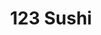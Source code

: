 ---
layout: place
title: "123 Sushi"
permalink: /minnesota/minneapolis/123-sushi.html
stateAbbr: MN
stateName: Minnesota
cityName: Minneapolis
seo:
  name: "123 Sushi"
  type: Restaurant
  links: http://www.onetwothreesushi.com/
description: "Casual, fast-food spot offering create-your-own sushi rolls, ramen & rice bowls in a modern space. 123 Sushi serves delicious sushi in Minneapolis, Minnesota. Try fresh Japanese dishes for a great dining experience. Available for takeout, delivery, lunch, and dinner."
place_id: ChIJ-TtOW5cys1IR3X6DwOwsWgA
photos:
  - name: >-
      places/ChIJ-TtOW5cys1IR3X6DwOwsWgA/photos/AeeoHcISUp62plVUsQfCWriSBlWYwiEndTNSkaiKtddzOYnohmQKEU1Ib13q1lS4jkWDHKMXtbt9_E6wXekTlKXxAkCSMPRDNxd_TrvJ55eLUptGnmPUeuk3oNNn34bNzamYQxfAs7OlFRWnoPhIl_lFHxqhzn995NcM1g30LKYwkYtgggUvcmB98YzEf-NGvMMKozsAbKRXGftKNT03SfZsbA4Rq8zzWNQHi_Hl7xOeCCilTrlKbNwJcF1_0LqTfokAML1TK89URHKWsRUACPFb4IQhllReI24KG8_P9kSY6_p4mV8Wd7KbaS2DWn7fVxoA3XsMyBF7hiyMKZouqnNq5iA0ha7ZOrbk0r6Do2AuDxkdi231-lanzSUcvJzOYu-uczhxgrlETjJOwwRckWy04RZVFOgLrqPEQplbi2_wFG_QMg
    widthPx: 3264
    heightPx: 1836
    authorAttributions:
      - displayName: Jim Steffel
        uri: https://maps.google.com/maps/contrib/104508757805751293784
        photoUri: >-
          https://lh3.googleusercontent.com/a-/ALV-UjXSYLW7PKVv_dSGizw1TS8bk-m46U67oAypieZrPVa-Yh0mBSat=s100-p-k-no-mo
    flagContentUri: >-
      https://www.google.com/local/imagery/report/?cb_client=maps_api_places.places_api&image_key=!1e10!2sCIHM0ogKEICAgID4qt_uUg&hl=en-US
    googleMapsUri: >-
      https://www.google.com/maps/place//data=!3m4!1e2!3m2!1sCIHM0ogKEICAgID4qt_uUg!2e10!4m2!3m1!1s0x52b332975b4e3bf9:0x5a2cecc0837edd
  - name: >-
      places/ChIJ-TtOW5cys1IR3X6DwOwsWgA/photos/AeeoHcIhcZGLqpHO-l9vaRb5GLMN6ChxW76ezYp1FWojBt5pfxTCaE6Yei_4V5Ugukdh_V8SAll-l4papmFhfo9BiwNXdWQsRi13pugFuvXl4b_SLwX-BJrpoICKjLuXFQ611mgGHp_p-xoWm_gcWN_he_drbLcs8_05jQY7146-K-Pq3OTuiZ_3O6s3d-aad4fq3x8NpN-9Y2th88-3gJc5a4P8F015GobSst9sMCSREGLY90ztU15KY_QLpkoc7fGDKCKAEQVIkWyjfWGEwxgKZILGNMfoD7DMlLDO8Im75cvzPdVtr_68n3A8fFv4jN_VGGkgMhN7OByjHLylsvoC-F3XWuaFeeHI7B9lwL-D7PQij7053Tu4hlZVNeAKmfaL_3gyBNPr_Vkuuvpv_qmAPpCe9ErjTAeKgXMZBvNIOpbn36g
    widthPx: 3000
    heightPx: 4000
    authorAttributions:
      - displayName: Matthew Bender
        uri: https://maps.google.com/maps/contrib/102954616527919342091
        photoUri: >-
          https://lh3.googleusercontent.com/a-/ALV-UjVpngjsL6HVQ3avJjqUVmVYrSHaCZw-uUtV6ggvnuzYs_mdfrCc2g=s100-p-k-no-mo
    flagContentUri: >-
      https://www.google.com/local/imagery/report/?cb_client=maps_api_places.places_api&image_key=!1e10!2sCIHM0ogKEICAgICD2MLA3wE&hl=en-US
    googleMapsUri: >-
      https://www.google.com/maps/place//data=!3m4!1e2!3m2!1sCIHM0ogKEICAgICD2MLA3wE!2e10!4m2!3m1!1s0x52b332975b4e3bf9:0x5a2cecc0837edd
  - name: >-
      places/ChIJ-TtOW5cys1IR3X6DwOwsWgA/photos/AeeoHcKipGlpm66mHP-JN5jfcliWY-l4cURYRKG5aeeFxXQyXNg82Drvdb_jVIFZ06miBk2iGtKy6Ll7AYfed0WO6i_GYOgD8GhwxespXJDG6nKSmR6AvYugjxnm66PQoi-SXfqAUPYRiY6PGj5OVmLXijcj0Iy-kqz4b-sgyjhpFRw4xWeDJnr55zsbS0NF2jOjDh8GWZyHRgL62nxVY8d1r5WPWRhW4nQJ9QivP6yo2dPBtJk1nJkzOC-NQJSw8VE4pD5P_emoPj91KJ_IGsD4G-llKKc9vQ3qx-skPby1COS0t8UaO_7-UZtFUA4fHDix2_rLF6cZTyNAw_NIQxdrqF1sHx1OBM8IAtkDFa6wy-zO2usvw0y05w25DAuBjUx9kQGnhnZE-b78Tg41ynbDWJ0ii7ED_Mi-j4rVmaCHAd7keQ
    widthPx: 3024
    heightPx: 4032
    authorAttributions:
      - displayName: Kiana Tigur
        uri: https://maps.google.com/maps/contrib/101940205706932230653
        photoUri: >-
          https://lh3.googleusercontent.com/a-/ALV-UjWZzevVn-l7LB2oH9qPrWBn5iWEunpS7j_8UQXLHxP-mzV2ZnQ=s100-p-k-no-mo
    flagContentUri: >-
      https://www.google.com/local/imagery/report/?cb_client=maps_api_places.places_api&image_key=!1e10!2sCIHM0ogKEICAgIDMnO2WFA&hl=en-US
    googleMapsUri: >-
      https://www.google.com/maps/place//data=!3m4!1e2!3m2!1sCIHM0ogKEICAgIDMnO2WFA!2e10!4m2!3m1!1s0x52b332975b4e3bf9:0x5a2cecc0837edd
  - name: >-
      places/ChIJ-TtOW5cys1IR3X6DwOwsWgA/photos/AeeoHcLurbteljD5p3rEba1c__DQXP-kOzewyYInAyEaWEcNUfA7BgrWz5YQU43qf0A1XRVJuR34vCLAESyqh49E0wyDZb4ZOdssA5pjTo68nuLNBGbtAfXikDSMpbae7SHxb4fS3BPEOjxlRTK90dor8szJoTfxMb-yZWLn2R8eS3Q2emVXn9anwQcGQPT0Onef6Xg8gQG3qNhrieRANqw-BZObW-uV-pQfOUC3zOOmY9SXnyuQn6_THOmAIJSNeoATkdZOnffw599GFWa6PBkDkPn8fHPS-2IzoxNAS04Q5ZN37oi92ia4rbggoSSznDp9MuwdD548uLTVgLKaOJuZcqka3fIfOSODkwNBfxzujDXjtf7niUNwPLWNVYpaUPO_qrBRd9qtggBXiS-hgCXKF6ThUE_3cC5PcS7ZUeiL7k87Ww
    widthPx: 3532
    heightPx: 2420
    authorAttributions:
      - displayName: Adam Reznik
        uri: https://maps.google.com/maps/contrib/118240320886202784473
        photoUri: >-
          https://lh3.googleusercontent.com/a-/ALV-UjXlQbxC9ZHFKFlbUEXt4gxch976t57ZYlgechuXhKnByeiDgS91=s100-p-k-no-mo
    flagContentUri: >-
      https://www.google.com/local/imagery/report/?cb_client=maps_api_places.places_api&image_key=!1e10!2sCIHM0ogKEICAgIDx9ITZUw&hl=en-US
    googleMapsUri: >-
      https://www.google.com/maps/place//data=!3m4!1e2!3m2!1sCIHM0ogKEICAgIDx9ITZUw!2e10!4m2!3m1!1s0x52b332975b4e3bf9:0x5a2cecc0837edd
  - name: >-
      places/ChIJ-TtOW5cys1IR3X6DwOwsWgA/photos/AeeoHcLcu65r5gFJsVdlNu-FS7P9_XPrCfk8KIeqjvr-YiJHayqi3XNq-dsy0oTrXFXvWWNRs9NZS8AELiSiiZ978Vu5kdSWBok9_154jyy59qzA5kazZa5HIBoQOSH36rONOPzNGzmGyl0dEQi3hfvfIKhOd7As3131DbsEkOq3R4VKjhayhf01CQBJK-6pa-E0Rx1_juzPGGK-pHW7SOXwcinc9v3dbPe-8JC1MPHpp229IWKcA_5m3MjbWDd-6YCKEOu5ClC80VZbw0GZfEwI9Buk9RmgIdgCR1gcW9HP4OWcUpz3d7W2UK4t45ttHjK03qDBZbtgCk6d8gvWg538wc3v6LvxpYtOaOczfI-CKBytH7KzAADAXdD8QaOhFtjOZNvQvOpS-MGxt7vArETVFOmCqkQHE_wKZa3wsqrcyhMfsTpK
    widthPx: 4032
    heightPx: 2268
    authorAttributions:
      - displayName: Jonathan Bates
        uri: https://maps.google.com/maps/contrib/110597728136223946876
        photoUri: >-
          https://lh3.googleusercontent.com/a-/ALV-UjWsgj-W5jED1wbNNuP8iJHBeH-028gkwapqnjMxC5Mr5ZWUHcuofA=s100-p-k-no-mo
    flagContentUri: >-
      https://www.google.com/local/imagery/report/?cb_client=maps_api_places.places_api&image_key=!1e10!2sCIHM0ogKEICAgICk8pOk2QE&hl=en-US
    googleMapsUri: >-
      https://www.google.com/maps/place//data=!3m4!1e2!3m2!1sCIHM0ogKEICAgICk8pOk2QE!2e10!4m2!3m1!1s0x52b332975b4e3bf9:0x5a2cecc0837edd
  - name: >-
      places/ChIJ-TtOW5cys1IR3X6DwOwsWgA/photos/AeeoHcJSh8NNTQ_ClznlmcbTXThfqInkk3uIwKQvnrZDqwa-6kRlNK0lkye9i-OIwiSQendpHGBKGLi6IED8AeWPdZjPozpmnPqTJ00YdHHArHglQgp_T4K31hpoDATDlejomo2qqoDViWB1B3dl3y-sdNmTEw3SlfbCYhCtBNwmJi4aMsazvZJZFTJ6JAafDm1Avhbt7uyGHe46BwKDfWxI91EkD5Kl0n5qhp32p_hwW6-VhEBhN_dNUAD1RX9m_EcoyDCADw0wK8U7XmVyvqVw0J3l3Wjx1SyViQdf7JzVBIIv1m94SSmWfGLrlrN-dmTeStS_Sa3tlarDdBXGtMy-5ZB5SQkwY-gaRfgpyyzA-eZiAl-W5pyBuwfgiV7tvRang9qr3yYMmkcqRP7EQJY8AqiRt9rvF0hz6fZF9rRpXU7pHg
    widthPx: 3024
    heightPx: 4032
    authorAttributions:
      - displayName: Car Life
        uri: https://maps.google.com/maps/contrib/113364899927447758156
        photoUri: >-
          https://lh3.googleusercontent.com/a-/ALV-UjV88MPg9JcPumoccIKkumBw-FeVRbRxTaM7tlVikQIE1CQT8iP3kQ=s100-p-k-no-mo
    flagContentUri: >-
      https://www.google.com/local/imagery/report/?cb_client=maps_api_places.places_api&image_key=!1e10!2sCIHM0ogKEICAgICpia-ILw&hl=en-US
    googleMapsUri: >-
      https://www.google.com/maps/place//data=!3m4!1e2!3m2!1sCIHM0ogKEICAgICpia-ILw!2e10!4m2!3m1!1s0x52b332975b4e3bf9:0x5a2cecc0837edd
  - name: >-
      places/ChIJ-TtOW5cys1IR3X6DwOwsWgA/photos/AeeoHcJB_wAoP4ywkFKlmUWU-DllXdKzU7a3c0vVzvJDFCu5uDolGNRLiNwk-7kxeBDpk0NOcW0SA97rznP7UOHFri_I3WxQZZWxY7R2KX4JMz17J7i-vGuUt75Gm70z9-8uRARHdLJ6lP5-LySH69i4owtadxFsT9f3P7Cn-YtjmM_qA9lUYONBFjndNJneR2dbZR30WZyFotvJZb3mggtXGgxiWyMGHSCFvFoOR6vd4ql-yxfZfhcz7TqD-Sv2uCl-rtjTVC2DL8bScKea_e2nyoMzTYbQ3jqNDNq4QERgrIe7bOY9QUVXsJbtiey7n61RN5SmGKCTPmX9AFqxrczQF2xmq93Itp6Sp1xmkcmSCmivWHHLZYLx2ZMcRlMATntt4pqX0sP-t7gh8AHDrCReGFPLFjJjvbOOH1SWPGidIqM
    widthPx: 4800
    heightPx: 3600
    authorAttributions:
      - displayName: Tracy Huebner
        uri: https://maps.google.com/maps/contrib/112239932916610032979
        photoUri: >-
          https://lh3.googleusercontent.com/a-/ALV-UjW17mjqJtsDM90yeyJZaNkc_Zhkw5RHsa3dHS8WHMiGLtObGZjN3A=s100-p-k-no-mo
    flagContentUri: >-
      https://www.google.com/local/imagery/report/?cb_client=maps_api_places.places_api&image_key=!1e10!2sCIHM0ogKEICAgIC4zcK4DA&hl=en-US
    googleMapsUri: >-
      https://www.google.com/maps/place//data=!3m4!1e2!3m2!1sCIHM0ogKEICAgIC4zcK4DA!2e10!4m2!3m1!1s0x52b332975b4e3bf9:0x5a2cecc0837edd
  - name: >-
      places/ChIJ-TtOW5cys1IR3X6DwOwsWgA/photos/AeeoHcLomtAQM9cjccftJJRkdYR_uUUB7Dm2fhbe5LE1dXi06FWKucqVo4HpNV2Kgi2YFgYhfBIeICTisVTpGfQxFp19nS4OBn_f3V2kqVxqzrtB0-cD846MHQ2WhrV3B9-oyhQtOHqwF9zEKcAhme6S4gfzmUR-0bafkA-Cr4JJkF1db0vLuP7NHZBi6EFwymqhXLDnSgbX_FDAvbtxqW7BvrrP1U1HBP94okdIsnBbNm4WbKvkfdrf6GKsnx-YK2PAK7WJFKfwwYGVcyT0l0coisLBPvS_8rqo4mpZxbkZYwzFHlE9foS3DwjlYqmxKex2_p_5BcOLV5Jm5te_3Sm8_fKRifVCYGyByHK617Pcd56jpF4GHnSHHKK_ZUaM504lDaMNDQly0cLx93gYQISIGSlscR0l3HnmxFpY9X1LW5kv4w
    widthPx: 3024
    heightPx: 4032
    authorAttributions:
      - displayName: Karen Wilson
        uri: https://maps.google.com/maps/contrib/114807764592508961465
        photoUri: >-
          https://lh3.googleusercontent.com/a-/ALV-UjV7IpBQhTCZ-s7nilxRZwYsy24p6z7jlVMtPKvE0xKAEAxFL221HA=s100-p-k-no-mo
    flagContentUri: >-
      https://www.google.com/local/imagery/report/?cb_client=maps_api_places.places_api&image_key=!1e10!2sCIHM0ogKEICAgID4hajPUg&hl=en-US
    googleMapsUri: >-
      https://www.google.com/maps/place//data=!3m4!1e2!3m2!1sCIHM0ogKEICAgID4hajPUg!2e10!4m2!3m1!1s0x52b332975b4e3bf9:0x5a2cecc0837edd
  - name: >-
      places/ChIJ-TtOW5cys1IR3X6DwOwsWgA/photos/AeeoHcLryKqc6GHDxNGU2t3Du4inx6EoLpHg7iXzhtUp-mDrAQa6B3vsR-9oC0uwZCwujdMcNV9w4aH9CMR62sp1WTOz-bwqvrTEmMWN76vW3Xi1MNiSwqMl07qbakhPwc5WYhEgTFReL2QVGFgT9R5M9fscwiONmc1febpuB33q3XcGpxjC4m7_owQVL3ObKmD8OWNL-GTmD70A6dkN--phrEyiHdLj55p54jW-MjeBVujNpEFO4U7Jnz0R9dry8i5t1o5_ESd8rrtEaoMvL7VKXjEO-_ScwMC6LxMUtlONpWO5SvnlXjvkecvmA5CKEuTx1n1ldtG54EAYc65Ytq8_LEpS8gfaUAucNZXojqBNBpeMaSKrNT7HZvaYaOBRPB2iK5Yd2UouS-KaQvgcSspztnaLUbLEH6rxbtySBhEeNwCHxw
    widthPx: 4032
    heightPx: 2268
    authorAttributions:
      - displayName: LiLu Funkenbusch
        uri: https://maps.google.com/maps/contrib/104689070040224198163
        photoUri: >-
          https://lh3.googleusercontent.com/a/ACg8ocLKSCZ0kGWrOwE8-ikmBoBNczZWs-PYy6xwzRwPh4W7YbfBAQ=s100-p-k-no-mo
    flagContentUri: >-
      https://www.google.com/local/imagery/report/?cb_client=maps_api_places.places_api&image_key=!1e10!2sCIHM0ogKEICAgIC46u2lRA&hl=en-US
    googleMapsUri: >-
      https://www.google.com/maps/place//data=!3m4!1e2!3m2!1sCIHM0ogKEICAgIC46u2lRA!2e10!4m2!3m1!1s0x52b332975b4e3bf9:0x5a2cecc0837edd
  - name: >-
      places/ChIJ-TtOW5cys1IR3X6DwOwsWgA/photos/AeeoHcIp2S3DDgJAkVX6I7YutEIla-HuUuFwO9XqfRQW1SXTyFwy0Urpl06VEMPoWRdfki-DtXkpEPi7khr5YDpqpzBvX1WHkTNpv9_EYU6Ew_N9mO2IU0JJO2YwWSsYr-5JAU2o54BxPhEJSBTuG2LjSYTMnCKZirYVZvR2o4cEbIbjfYUlzFbJQK35MGBMOdsNiN8s4XO8UT1htkkWEps_c67q3J_weCQzB-V_Wbmq4HVjOzkhSBrtW9E_aL39tNuoFh-LiXuUJPM14nmV63f_2ODmJjto-J2Q5K58XzK1DxiNoc_LdMoI4ZjuYEoZwbNHjgXmxQOO1I3xsraPCa7SNQ4PiGEpLQzl5S2rf8MqsmWF30BJRLrkcPYdRz2zcFuGNULTLvRF6hhNt1dzS8vKY_XZ4dNQMb0ZyA6VAS2YnDI
    widthPx: 3024
    heightPx: 4032
    authorAttributions:
      - displayName: Barry Thao
        uri: https://maps.google.com/maps/contrib/116403536850489491726
        photoUri: >-
          https://lh3.googleusercontent.com/a-/ALV-UjX_9jNP3vrYVEybzIygLRE8mjG2i_BJ1wv8kkDtHwbicgWGOrKB1w=s100-p-k-no-mo
    flagContentUri: >-
      https://www.google.com/local/imagery/report/?cb_client=maps_api_places.places_api&image_key=!1e10!2sCIHM0ogKEICAgICapbSCcA&hl=en-US
    googleMapsUri: >-
      https://www.google.com/maps/place//data=!3m4!1e2!3m2!1sCIHM0ogKEICAgICapbSCcA!2e10!4m2!3m1!1s0x52b332975b4e3bf9:0x5a2cecc0837edd
address: 80 S 8th St Suite 228, Minneapolis, MN 55402, USA
street: 80 S 8th St Suite 228
city: Minneapolis
state: MN
zip: '55402'
country: USA
neighborhood: Central Minneapolis
latitude: '44.976103'
longitude: '-93.271340'
accessibility_options:
  wheelchairAccessibleEntrance: true
business_status: OPERATIONAL
name: 123 Sushi
google_maps_links:
  directionsUri: >-
    https://www.google.com/maps/dir//''/data=!4m7!4m6!1m1!4e2!1m2!1m1!1s0x52b332975b4e3bf9:0x5a2cecc0837edd!3e0
  placeUri: https://maps.google.com/?cid=25382143257706205
  writeAReviewUri: >-
    https://www.google.com/maps/place//data=!4m3!3m2!1s0x52b332975b4e3bf9:0x5a2cecc0837edd!12e1
  reviewsUri: >-
    https://www.google.com/maps/place//data=!4m4!3m3!1s0x52b332975b4e3bf9:0x5a2cecc0837edd!9m1!1b1
  photosUri: >-
    https://www.google.com/maps/place//data=!4m3!3m2!1s0x52b332975b4e3bf9:0x5a2cecc0837edd!10e5
primary_type: Sushi Restaurant
opening_hours:
  regular: null
  current: null
secondary_opening_hours:
  regular:
    weekdayDescriptions: null
    type: null
  current:
    weekdayDescriptions: null
    type: null
phone: (612) 354-3040
price_level: PRICE_LEVEL_INEXPENSIVE
price_range: $10 &ndash; $20
rating: '4.3'
rating_count: 141
website: http://www.onetwothreesushi.com/
reviews:
  - name: >-
      places/ChIJ-TtOW5cys1IR3X6DwOwsWgA/reviews/ChdDSUhNMG9nS0VJQ0FnSUNEMkpTVTNnRRAB
    relativePublishTimeDescription: a year ago
    rating: 5
    text:
      text: >-
        Stopped here for a quick lunch and the ramen was surprisingly good. I
        ordered the pork belly and the entire bowl was overall impressive. I
        think the predominant flavor was dashi/seaweed, however the pork belly
        was very flavorful. The noodles came out of a package and the soft
        boiled egg could have used some seasoning (soy bath), but overall I
        honestly can't complain. The price was about as low as it gets and the
        service was fairly quick. The entire bowl along with a separate
        container of broth was nicely packaged up for transport. Overall I'm
        giving this place a high score simply because they are one of the only
        ramen lunch options accessible by skyway and the price was super low.
        $12 for a bowl of near legit ramen is impressive. Go for it!
      languageCode: en
    originalText:
      text: >-
        Stopped here for a quick lunch and the ramen was surprisingly good. I
        ordered the pork belly and the entire bowl was overall impressive. I
        think the predominant flavor was dashi/seaweed, however the pork belly
        was very flavorful. The noodles came out of a package and the soft
        boiled egg could have used some seasoning (soy bath), but overall I
        honestly can't complain. The price was about as low as it gets and the
        service was fairly quick. The entire bowl along with a separate
        container of broth was nicely packaged up for transport. Overall I'm
        giving this place a high score simply because they are one of the only
        ramen lunch options accessible by skyway and the price was super low.
        $12 for a bowl of near legit ramen is impressive. Go for it!
      languageCode: en
    authorAttribution:
      displayName: Matthew Bender
      uri: https://www.google.com/maps/contrib/102954616527919342091/reviews
      photoUri: >-
        https://lh3.googleusercontent.com/a-/ALV-UjVpngjsL6HVQ3avJjqUVmVYrSHaCZw-uUtV6ggvnuzYs_mdfrCc2g=s128-c0x00000000-cc-rp-mo-ba4
    publishTime: '2024-03-24T05:30:50.958756Z'
    flagContentUri: >-
      https://www.google.com/local/review/rap/report?postId=ChdDSUhNMG9nS0VJQ0FnSUNEMkpTVTNnRRAB&d=17924085&t=1
    googleMapsUri: >-
      https://www.google.com/maps/reviews/data=!4m6!14m5!1m4!2m3!1sChdDSUhNMG9nS0VJQ0FnSUNEMkpTVTNnRRAB!2m1!1s0x52b332975b4e3bf9:0x5a2cecc0837edd
  - name: >-
      places/ChIJ-TtOW5cys1IR3X6DwOwsWgA/reviews/ChZDSUhNMG9nS0VJQ0FnSUNCbjRmUkZREAE
    relativePublishTimeDescription: 2 years ago
    rating: 5
    text:
      text: >-
        Came here with my family and ordered some sushi bowl lunch specials.
        Each bowl was PACKED. I like how they let us build our own sushi bowls
        even down to the toppings and sauce. They made the order quickly and
        they kept the place looking clean and tidy.
      languageCode: en
    originalText:
      text: >-
        Came here with my family and ordered some sushi bowl lunch specials.
        Each bowl was PACKED. I like how they let us build our own sushi bowls
        even down to the toppings and sauce. They made the order quickly and
        they kept the place looking clean and tidy.
      languageCode: en
    authorAttribution:
      displayName: Jenny Llapa
      uri: https://www.google.com/maps/contrib/102120762567002930282/reviews
      photoUri: >-
        https://lh3.googleusercontent.com/a-/ALV-UjVJ-BhKm_FSHnb4NvW4qeWX8Q-UFqZITdePb5TlbBrwCRPQnCpIXw=s128-c0x00000000-cc-rp-mo-ba3
    publishTime: '2023-01-08T06:24:49.921334Z'
    flagContentUri: >-
      https://www.google.com/local/review/rap/report?postId=ChZDSUhNMG9nS0VJQ0FnSUNCbjRmUkZREAE&d=17924085&t=1
    googleMapsUri: >-
      https://www.google.com/maps/reviews/data=!4m6!14m5!1m4!2m3!1sChZDSUhNMG9nS0VJQ0FnSUNCbjRmUkZREAE!2m1!1s0x52b332975b4e3bf9:0x5a2cecc0837edd
  - name: >-
      places/ChIJ-TtOW5cys1IR3X6DwOwsWgA/reviews/ChZDSUhNMG9nS0VJQ0FnSUM5eFlpRUJ3EAE
    relativePublishTimeDescription: 4 months ago
    rating: 5
    text:
      text: >-
        I have never been disappointed by the food or the service.  One of the
        best lunch places in the skyway.
      languageCode: en
    originalText:
      text: >-
        I have never been disappointed by the food or the service.  One of the
        best lunch places in the skyway.
      languageCode: en
    authorAttribution:
      displayName: Jared Tripp
      uri: https://www.google.com/maps/contrib/100539447791316458390/reviews
      photoUri: >-
        https://lh3.googleusercontent.com/a-/ALV-UjVWyXguNZ412on0sbV5_IFqLxoNq1YF6j6AKOalBi3xzj5AFyhTyw=s128-c0x00000000-cc-rp-mo-ba5
    publishTime: '2024-12-05T20:46:56.642229Z'
    flagContentUri: >-
      https://www.google.com/local/review/rap/report?postId=ChZDSUhNMG9nS0VJQ0FnSUM5eFlpRUJ3EAE&d=17924085&t=1
    googleMapsUri: >-
      https://www.google.com/maps/reviews/data=!4m6!14m5!1m4!2m3!1sChZDSUhNMG9nS0VJQ0FnSUM5eFlpRUJ3EAE!2m1!1s0x52b332975b4e3bf9:0x5a2cecc0837edd
  - name: >-
      places/ChIJ-TtOW5cys1IR3X6DwOwsWgA/reviews/ChZDSUhNMG9nS0VJQ0FnSUNUeHR2Q1VREAE
    relativePublishTimeDescription: 11 months ago
    rating: 5
    text:
      text: >-
        I have eaten here twice, one is the most ordered fish rice (maybe cooked
        salmon), and the other is tempura rice. The delivery speed is very fast,
        and the rice set is good. I didn't taste sushi. Unfortunately, the high
        stool is not suitable for eating, and the legs are very uncomfortable.
      languageCode: en
    originalText:
      text: >-
        I have eaten here twice, one is the most ordered fish rice (maybe cooked
        salmon), and the other is tempura rice. The delivery speed is very fast,
        and the rice set is good. I didn't taste sushi. Unfortunately, the high
        stool is not suitable for eating, and the legs are very uncomfortable.
      languageCode: en
    authorAttribution:
      displayName: B&Gcoiner A
      uri: https://www.google.com/maps/contrib/109530472918325648546/reviews
      photoUri: >-
        https://lh3.googleusercontent.com/a/ACg8ocIq5BjFMTVZmr4MoEa3Q5GNgDyUduSfcMON092sv-3sJr_Xog=s128-c0x00000000-cc-rp-mo-ba3
    publishTime: '2024-05-14T05:10:58.058302Z'
    flagContentUri: >-
      https://www.google.com/local/review/rap/report?postId=ChZDSUhNMG9nS0VJQ0FnSUNUeHR2Q1VREAE&d=17924085&t=1
    googleMapsUri: >-
      https://www.google.com/maps/reviews/data=!4m6!14m5!1m4!2m3!1sChZDSUhNMG9nS0VJQ0FnSUNUeHR2Q1VREAE!2m1!1s0x52b332975b4e3bf9:0x5a2cecc0837edd
  - name: >-
      places/ChIJ-TtOW5cys1IR3X6DwOwsWgA/reviews/ChZDSUhNMG9nS0VJQ0FnSUR4OUlUWll3EAE
    relativePublishTimeDescription: a year ago
    rating: 5
    text:
      text: >-
        Cute sushi joint offers up excellent dishes right in front of you, made
        fresh.


        Chicken miso ramen was fantastic.


        Short walk from the Marriott hotel. You have to weave your way across
        several skyway bridges, but it is convenient.
      languageCode: en
    originalText:
      text: >-
        Cute sushi joint offers up excellent dishes right in front of you, made
        fresh.


        Chicken miso ramen was fantastic.


        Short walk from the Marriott hotel. You have to weave your way across
        several skyway bridges, but it is convenient.
      languageCode: en
    authorAttribution:
      displayName: Adam Reznik
      uri: https://www.google.com/maps/contrib/118240320886202784473/reviews
      photoUri: >-
        https://lh3.googleusercontent.com/a-/ALV-UjXlQbxC9ZHFKFlbUEXt4gxch976t57ZYlgechuXhKnByeiDgS91=s128-c0x00000000-cc-rp-mo-ba5
    publishTime: '2023-06-02T20:47:05.362241Z'
    flagContentUri: >-
      https://www.google.com/local/review/rap/report?postId=ChZDSUhNMG9nS0VJQ0FnSUR4OUlUWll3EAE&d=17924085&t=1
    googleMapsUri: >-
      https://www.google.com/maps/reviews/data=!4m6!14m5!1m4!2m3!1sChZDSUhNMG9nS0VJQ0FnSUR4OUlUWll3EAE!2m1!1s0x52b332975b4e3bf9:0x5a2cecc0837edd
parking_options:
  valetParking: false
payment_options:
  acceptsCreditCards: true
  acceptsDebitCards: true
  acceptsCashOnly: false
allow_dogs: null
curbside_pickup: null
delivery: true
dine_in: true
good_for_children: null
good_for_groups: null
good_for_sports: false
live_music: false
menu_for_children: false
outdoor_seating: false
reservable: false
restroom: false
serves_beer: null
serves_breakfast: null
serves_brunch: false
serves_cocktails: null
serves_coffee: false
serves_dinner: true
serves_dessert: null
serves_lunch: true
serves_vegetarian_food: true
serves_wine: null
takeout: true
summary: >-
  Casual, fast-food spot offering create-your-own sushi rolls, ramen & rice
  bowls in a modern space.

---